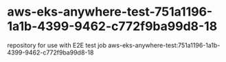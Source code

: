 # aws-eks-anywhere-test-751a1196-1a1b-4399-9462-c772f9ba99d8-18
repository for use with E2E test job aws-eks-anywhere-test:751a1196-1a1b-4399-9462-c772f9ba99d8-18
